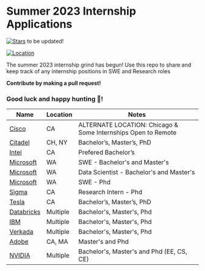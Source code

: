 # Summer 2023 Internship Applications


[![Stars](https://img.shields.io/github/stars/hb0313/Summer2023-Intern?style=social)](https://github.com/hb0313/Summer2023-Intern/stargazers) to be updated!


[![Location](https://img.shields.io/badge/location-US-success)](https://www.google.com/maps/place/United+States/data=!4m2!3m1!1s0x54eab584e432360b:0x1c3bb99243deb742?sa=X&ved=2ahUKEwipmabUlu36AhW-F1kFHUqgDCIQ8gF6BAgJEAE)


The summer 2023 internship grind has begun! Use this repo to share and keep track of any internship positions in SWE and Research roles


**Contribute by making a pull request!**  


### Good luck and happy hunting :tada:!

| Name  |  Location |  Notes |
|---|---|-------------|
|[Cisco](https://jobs.cisco.com/jobs/ProjectDetail/Full-Stack-Software-Engineer-Intern-Summer-2023-Meraki/1368018) | CA | ALTERNATE LOCATION: Chicago & Some Internships Open to Remote |
|[Citadel](https://www.citadelsecurities.com/careers/details/software-engineer-intern-us/) | CH, NY | Bachelor’s, Master’s, PhD |
|[Intel](https://jobs.intel.com/job/santa-clara/microsoft-partnerships-engineer-intern/41147/37905519360) | CA | Prefered Bachelor’s |
|[Microsoft](https://careers.microsoft.com/students/us/en/job/1388845/Software-Engineering-Intern-Opportunities-for-University-Students-United-States) | WA | SWE - Bachelor's and Master's |
|[Microsoft](https://careers.microsoft.com/students/us/en/job/1371270/Data-Applied-Sciences-Intern-Opportunities-for-University-Students) | WA | Data Scientist - Bachelor's and Master's |
|[Microsoft](https://careers.microsoft.com/students/us/en/job/1370686/Software-Engineering-PhD-Intern-Opportunities) | WA | SWE - Phd |
|[Sigma](https://boards.greenhouse.io/sigmacomputing/jobs/4353710003) | CA | Research Intern - Phd |
|[Tesla](https://www.tesla.com/careers/search/job/software-engineering-internship-summer-2023-153316) | CA | Bachelor’s, Master’s, PhD |
|[Databricks](https://www.databricks.com/company/careers/open-positions?department=universityrecruiting&location=all) | Multiple | Bachelor's, Master's, Phd |
|[IBM](https://www.ibm.com/employment/#jobs?%23jobs=&job-search=Internship%2520summer) | Multiple | Bachelor's, Master's, Phd |
|[Verkada](https://jobs.lever.co/verkada?department=Engineering&commitment=Intern) | Multiple | Bachelor's, Master's, Phd |
|[Adobe](https://careers.adobe.com/us/en/job/ADOBUSR131664EXTERNALENUS/2023-Intern-Software-Engineer-Machine-Learning) | CA, MA | Master's and Phd |
|[NVIDIA](https://nvidia.wd5.myworkdayjobs.com/en-US/UniversityJobs/job/US-CA-Santa-Clara/CPU-Verification-Engineer---New-College-Grad_JR1962993-1) | Multiple | Bachelor's, Master's and Phd (EE, CS, CE) |






